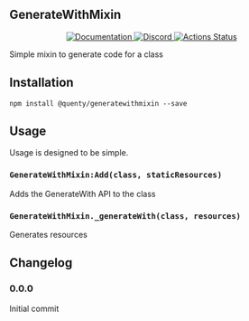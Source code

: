 ## GenerateWithMixin
<div align="center">
  <a href="http://quenty.github.io/api/">
    <img src="https://img.shields.io/badge/docs-website-green.svg" alt="Documentation" />
  </a>
  <a href="https://discord.gg/mhtGUS8">
    <img src="https://img.shields.io/badge/discord-nevermore-blue.svg" alt="Discord" />
  </a>
  <a href="https://github.com/Quenty/NevermoreEngine/actions">
    <img src="https://github.com/Quenty/NevermoreEngine/workflows/luacheck/badge.svg" alt="Actions Status" />
  </a>
</div>

Simple mixin to generate code for a class

## Installation
```
npm install @quenty/generatewithmixin --save
```

## Usage
Usage is designed to be simple.

### `GenerateWithMixin:Add(class, staticResources)`
Adds the GenerateWith API to the class

### `GenerateWithMixin._generateWith(class, resources)`
Generates resources


## Changelog

### 0.0.0
Initial commit
